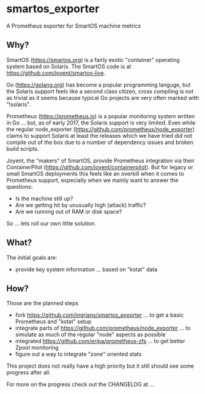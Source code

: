 # smartos_exporter

A Prometheus exporter for SmartOS machine metrics

## Why?

SmartOS (https://smartos.org) is a fairly exotic "container" operating system based on Solaris.
The SmartOS code is at https://github.com/joyent/smartos-live.

Go (https://golang.org) has become a popular programming languge, but the Solaris support feels 
like a second class citizen, cross compiling is not as trivial as it seems because
typical Go projects are very often marked with "!solaris".

Prometheus (https://prometheus.io) is a popular monitoring system written in Go … but, as of early 2017, 
the Solaris support is very limited. Even while the regular node_exporter (https://github.com/prometheus/node_exporter)
claims to support Solaris at least the releases which we have tried did not compile out of the box due to a number of 
dependency issues and broken build scripts. 

Joyent, the "makers" of SmartOS, provide Prometheus integration via their ContainerPilot (https://github.com/joyent/containerpilot).
But for legacy or small SmartOS deployments this feels like an overkill when it comes to Prometheus support, 
especially when we mainly want to answer the questions:

- Is the machine still up?
- Are we getting hit by unusually high (attack) traffic?
- Are we running out of RAM or disk space?

So … lets roll our own little solution.


## What?

The initial goals are:

- provide key system information … based on "kstat" data


## How?

Those are the planned steps

- fork https://github.com/ingrians/smartos_exporter … to get a basic Prometheus and "kstat" setup
- integrate parts of https://github.com/prometheus/node_exporter … to simulate as much of the regular "node" aspects as possible
- integrated https://github.com/eripa/prometheus-zfs … to get better Zpool monitoring
- figure out a way to integrate "zone" oriented stats

This project does not really have a high priority but it still should see some progress after all.

For more on the progress check out the CHANGELOG at …

